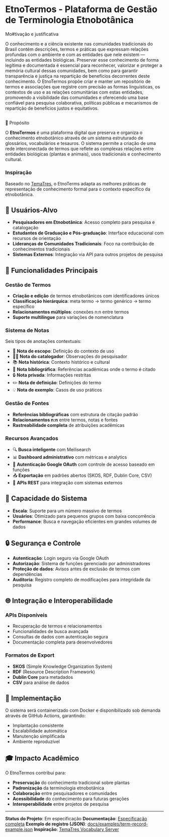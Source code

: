 # EtnoTermos - Plataforma de Gestão de Terminologia Etnobotânica

Mo#tivação e justificativa

O conhecimento e a ciência existente nas comunidades tradicionais do Brasil contém descrições, termos e práticas que expressam relações profundas com o ambiente e com as entidades que nele existem — incluindo as entidades biológicas. Preservar esse conhecimento de forma legítima e documentada é essencial para reconhecer, valorizar e proteger a memória cultural dessas comunidades, bem como para garantir transparência e justiça na repartição de benefícios decorrentes deste conhecimento. O EtnoTermos propõe criar e manter um repositório de termos e associações que registre com precisão as formas linguísticas, os contextos de uso e as relações comunitárias com estas entidades, promovendo a visibilidade das comunidades e oferecendo uma base confiável para pesquisa colaborativa, políticas públicas e mecanismos de repartição de benefícios justos e equitativos.
## 
🌿 Propósito

O **EtnoTermos** é uma plataforma digital que preserva e organiza o conhecimento etnobotânico através de um sistema estruturado de glossários, vocabulários e tesauros. O sistema permite a criação de uma rede interconectada de termos que reflete as complexas relações entre entidades biológicas (plantas e animais), usos tradicionais e conhecimento cultural.

### Inspiração

Baseado no [TemaTres](https://vocabularyserver.com/web/), o EtnoTerms adapta as melhores práticas de representação de conhecimento formal para o contexto específico da etnobotânica.

## 👥 Usuários-Alvo

- **Pesquisadores em Etnobotânica**: Acesso completo para pesquisa e catalogação
- **Estudantes de Graduação e Pós-graduação**: Interface educacional com recursos de orientação
- **Lideranças de Comunidades Tradicionais**: Foco na contribuição de conhecimentos tradicionais
- **Sistemas Externos**: Integração via API para outros projetos de pesquisa

## 🚀 Funcionalidades Principais

### Gestão de Termos

- **Criação e edição** de termos etnobotânicos com identificadores únicos
- **Classificação hierárquica**: meta termo → termo genérico → termo específico
- **Relacionamentos múltiplos**: conexões n:n entre termos
- **Suporte multilíngue** para variações de nomenclatura

### Sistema de Notas

Seis tipos de anotações contextuais:

- 📝 **Nota de escopo**: Definição do contexto de uso
- 👨‍💼 **Nota do catalogador**: Observações do pesquisador
- 📚 **Nota histórica**: Contexto histórico e cultural
- 📖 **Nota bibliográfica**: Referências acadêmicas onde o termo é citado
- 🔒 **Nota privada**: Informações restritas
- ✏️ **Nota de definição**: Definições do termo
- 💡 **Nota de exemplo**: Casos de uso práticos

### Gestão de Fontes

- **Referências bibliográficas** com estrutura de citação padrão
- **Relacionamentos n:n** entre termos, notas e fontes
- **Rastreabilidade completa** de atribuições acadêmicas

### Recursos Avançados

- 🔍 **Busca inteligente** com Meilisearch
- 📊 **Dashboard administrativo** com métricas e analytics
- 🔐 **Autenticação Google OAuth** com controle de acesso baseado em funções
- 📤 **Exportação** em padrões abertos (SKOS, RDF, Dublin Core, CSV)
- 🔌 **APIs REST** para integração com sistemas externos

## 🎯 Capacidade do Sistema

- **Escala**: Suporte para um número massivo de termos
- **Usuários**: Otimizado para pequenos grupos com baixa concorrência
- **Performance**: Busca e navegação eficientes em grandes volumes de dados

## 🔒 Segurança e Controle

- **Autenticação**: Login seguro via Google OAuth
- **Autorização**: Sistema de funções gerenciado por administradores
- **Proteção de dados**: Avisos antes de exclusão de termos com dependências
- **Auditoria**: Registro completo de modificações para integridade da pesquisa

## 🌐 Integração e Interoperabilidade

### APIs Disponíveis

- Recuperação de termos e relacionamentos
- Funcionalidades de busca avançada
- Consultas de dados com autenticação segura
- Documentação completa para desenvolvedores

### Formatos de Export

- **SKOS** (Simple Knowledge Organization System)
- **RDF** (Resource Description Framework)
- **Dublin Core** para metadados
- **CSV** para análise de dados

## 🐳 Implementação

O sistema será containerizado com Docker e disponibilizado sob demanda através de GitHub Actions, garantindo:

- Implantação consistente
- Escalabilidade automática
- Manutenção simplificada
- Ambiente reproduzível

## 🎓 Impacto Acadêmico

O EtnoTermos contribui para:

- **Preservação** do conhecimento tradicional sobre plantas
- **Padronização** da terminologia etnobotânica
- **Colaboração** entre pesquisadores e comunidades
- **Acessibilidade** do conhecimento para futuras gerações
- **Interoperabilidade** entre projetos de pesquisa

---

**Status do Projeto**: Em especificação
**Documentação**: [Especificação completa](specs/spec.md)
**Exemplo de registro (JSON)**: [docs/examples/term-record-example.json](docs/examples/term-record-example.json)
**Inspiração**: [TemaTres Vocabulary Server](https://vocabularyserver.com/web/)
